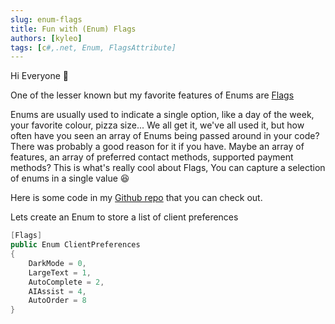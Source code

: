 ```yaml
---
slug: enum-flags
title: Fun with (Enum) Flags
authors: [kyleo]
tags: [c#,.net, Enum, FlagsAttribute]
---
```


Hi Everyone :wave:

One of the lesser known but my favorite features of Enums are [Flags](https://learn.microsoft.com/en-us/dotnet/api/system.flagsattribute?view=net-7.0)

Enums are usually used to indicate a single option, like a day of the week, your favorite colour, pizza size... We all get it, we've all used it, but how often have you seen an array of Enums being passed around in your code?  
There was probably a good reason for it if you have. Maybe an array of features, an array of preferred contact methods, supported payment methods?  This is what's really cool about Flags, You can capture a selection of enums in a single value :satisfied:

Here is some code in my [Github repo](https://github.com/kyleoettle/example-enum-flags) that you can check out.

Lets create an Enum to store a list of client preferences

```csharp
[Flags]
public Enum ClientPreferences
{
    DarkMode = 0,
    LargeText = 1,
    AutoComplete = 2,
    AIAssist = 4,
    AutoOrder = 8
}
```
